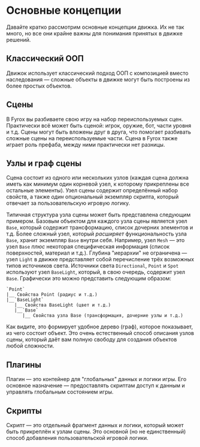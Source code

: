 # Основные концепции

Давайте кратко рассмотрим основные концепции движка. Их не так много, но все они крайне важны для понимания принятых в движке решений.

## Классический ООП

Движок использует классический подход ООП с композицией вместо наследования — сложные объекты в движке могут быть построены из более простых объектов.

## Сцены

В Fyrox вы разбиваете свою игру на набор переиспользуемых сцен. Практически всё может быть сценой: игрок, оружие, бот, части уровня и т.д. Сцены могут быть вложены друг в друга, что помогает разбивать сложные сцены на переиспользуемые части. Сцена в Fyrox также играет роль префаба, между ними практически нет разницы.

## Узлы и граф сцены

Сцена состоит из одного или нескольких узлов (каждая сцена должна иметь как минимум один корневой узел, к которому прикреплены все остальные элементы). Узел сцены содержит определённый набор свойств, а также _один_ опциональный экземпляр скрипта, который отвечает за пользовательскую игровую логику.

Типичная структура узла сцены может быть представлена следующим примером. Базовым объектом для каждого узла сцены является узел `Base`, который содержит трансформацию, список дочерних элементов и т.д. Более сложный узел, который _расширяет_ функциональность узла `Base`, хранит экземпляр `Base` внутри себя. Например, узел `Mesh` — это узел `Base` _плюс_ некоторая специфическая информация (список поверхностей, материал и т.д.). Глубина "иерархии" не ограничена — узел `Light` в движке представляет собой перечисление трёх возможных типов источников света. Источники света `Directional`, `Point` и `Spot` используют узел `BaseLight`, который, в свою очередь, содержит узел `Base`. Графически это можно представить следующим образом:

```text
`Point`
|__ Свойства Point (радиус и т.д.)
|__`BaseLight`
   |__ Свойства BaseLight (цвет и т.д.)
   |__`Base`
      |__ Свойства узла Base (трансформация, дочерние узлы и т.д.)
```

Как видите, это формирует удобное дерево (граф), которое показывает, из чего состоит объект. Это очень естественный способ описания узлов сцены, который даёт вам полную свободу для создания объектов любой сложности.

## Плагины

Плагин — это контейнер для "глобальных" данных и логики игры. Его основное назначение — предоставлять скриптам доступ к данным и управлять глобальным состоянием игры.

## Скрипты

Скрипт — это отдельный фрагмент данных и логики, который может быть прикреплён к узлам сцены. Это основной (но не единственный) способ добавления пользовательской игровой логики.